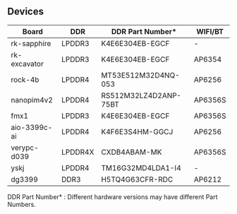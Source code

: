 ## Devices

| Board  | DDR | DDR Part Number* | WIFI/BT |
| ---- | ---- | ---- | ---- |
| rk-sapphire | LPDDR3 | K4E6E304EB-EGCF | - |
| rk-excavator | LPDDR3 | K4E6E304EB-EGCF | AP6354 |
| rock-4b | LPDDR4 | MT53E512M32D4NQ-053 | AP6256 |
| nanopim4v2 | LPDDR4 | RS512M32LZ4D2ANP-75BT | AP6356S |
| fmx1 | LPDDR3 | K4E6E304EB-EGCF | AP6356S |
| aio-3399c-ai | LPDDR4 | K4F6E3S4HM-GGCJ | AP6256 |
| verypc-d039 | LPDDR4X | CXDB4ABAM-MK | AP6356S |
| yskj | LPDDR4 | TM16G32MD4LDA1-I4 | - |
| dg3399 | DDR3 | H5TQ4G63CFR-RDC | AP6212 |

DDR Part Number* : Different hardware versions may have different Part Numbers.
